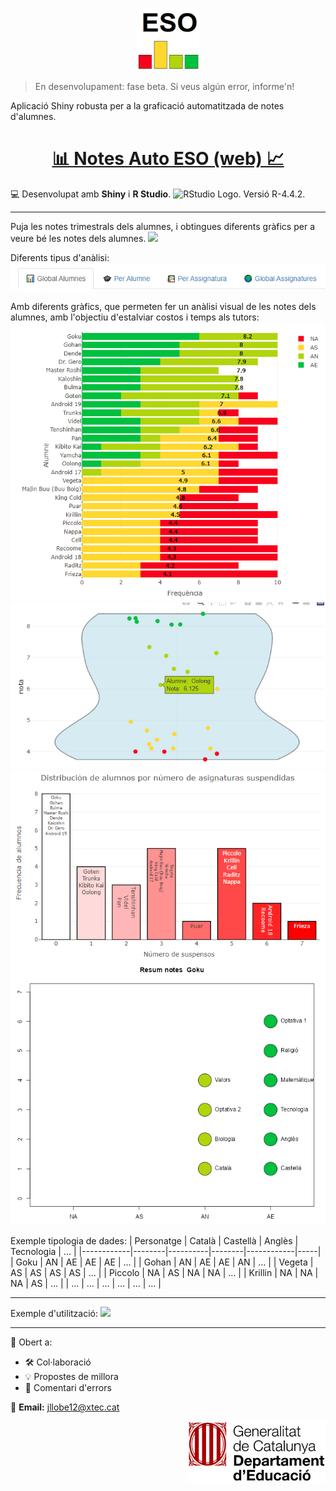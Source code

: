 <p align="center">
  <img src="https://github.com/josepACTG/Notes_ESO_auto/blob/main/www/Icon.png" width="100"/>
</p>


> En desenvolupament: fase beta. Si veus algún error, informe'n!

Aplicació Shiny robusta per a la graficació automatitzada de notes d'alumnes.


<div align="center">
  <h1>
    <a href="https://notesautoeso.shinyapps.io/notes_auto_eso/">
      📊 Notes Auto ESO (web) 📈
    </a>
  </h1>
</div>



💻 Desenvolupat amb **Shiny** i **R Studio**. <img src="https://bookdown.org/andersson_vargas/aprendiendo_r_studio_-_avm/Imagenes/RStudio-Logo-Flat.png" alt="RStudio Logo" width="50" height="20"/>.  Versió R-4.4.2.


---
 
Puja les notes trimestrals dels alumnes, i obtingues diferents gràfics per a veure bé les notes dels alumnes.
![](https://github.com/josepACTG/Notes_ESO_auto/blob/main/www/github_imgs/a3.gif)


Diferents tipus d'anàlisi:
![](https://github.com/josepACTG/Notes_ESO_auto/blob/main/www/github_imgs/q2.png)

Amb diferents gràfics, que permeten fer un anàlisi visual de les notes dels alumnes, amb l'objectiu d'estalviar costos i temps als tutors:
![](https://github.com/josepACTG/Notes_ESO_auto/blob/main/www/github_imgs/q1.png)
![](https://github.com/josepACTG/Notes_ESO_auto/blob/main/www/github_imgs/q3.png)
![](https://github.com/josepACTG/Notes_ESO_auto/blob/main/www/github_imgs/q4.png)
![](https://github.com/josepACTG/Notes_ESO_auto/blob/main/www/github_imgs/q5.png)



Exemple tipologia de dades:
| Personatge | Català | Castellà | Anglès | Tecnologia | ... |
|------------|--------|----------|--------|------------|-----|
| Goku       | AN     | AE       | AE     | AE         | ... |
| Gohan      | AN     | AE       | AE     | AN         | ... |
| Vegeta     | AS     | AS       | AS     | AS         | ... |
| Piccolo    | NA     | AS       | NA     | NA         | ... |
| Krillin    | NA     | NA       | NA     | AS         | ... |
| ...        | ...    | ...      | ...    | ...        | ... |

---

Exemple d'utilització:
![](https://github.com/josepACTG/Notes_ESO_auto/blob/main/www/github_imgs/a1.gif)


---

🤝 Obert a:

- 🛠️ Col·laboració  
- 💡 Propostes de millora  
- 🐞 Comentari d'errors 

📧 **Email:** jllobe12@xtec.cat  


<p align="right">
  <img src="https://github.com/josepACTG/Notes_ESO_auto/blob/main/www/departament_educacio.jpg" width="220"/>
</p>
